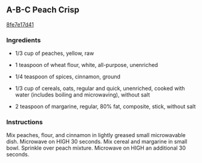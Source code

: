 ## A-B-C Peach Crisp

[8fe7e17d41](http://www.kraftrecipes.com/recipes/a-b-c-peach-crisp-59305.aspx)

### Ingredients

 - 1/3 cup of peaches, yellow, raw

 - 1 teaspoon of wheat flour, white, all-purpose, unenriched

 - 1/4 teaspoon of spices, cinnamon, ground

 - 1/3 cup of cereals, oats, regular and quick, unenriched, cooked with water (includes boiling and microwaving), without salt

 - 2 teaspoon of margarine, regular, 80% fat, composite, stick, without salt

### Instructions

Mix peaches, flour, and cinnamon in lightly greased small microwavable dish. Microwave on HIGH 30 seconds. Mix cereal and margarine in small bowl. Sprinkle over peach mixture. Microwave on HIGH an additional 30 seconds.